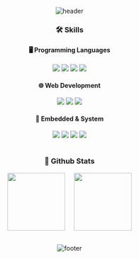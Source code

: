 <div align=center>

![header](https://capsule-render.vercel.app/api?type=waving&color=A9B5DF&height=150&section=header&text=DevLucia-21%27s%20Portfolio&fontSize=30&fontAlignY=30&animation=twinkling)

### 🛠️ Skills  

#### 🖥️ Programming Languages  
<img src="https://img.shields.io/badge/C-A8B9CC?style=flat&logo=c&logoColor=white" />  
<img src="https://img.shields.io/badge/Java-007396?style=flat&logo=openjdk&logoColor=white" />  
<img src="https://img.shields.io/badge/Python-3776AB?style=flat&logo=python&logoColor=white" />  
<img src="https://img.shields.io/badge/SQL-4479A1?style=flat&logo=mysql&logoColor=white" />  

#### 🌐 Web Development  
<img src="https://img.shields.io/badge/HTML5-E34F26?style=flat&logo=html5&logoColor=white" />  
<img src="https://img.shields.io/badge/CSS3-1572B6?style=flat&logo=css3&logoColor=white" />  
<img src="https://img.shields.io/badge/JavaScript-F7DF1E?style=flat&logo=javascript&logoColor=black" />  

#### 🔧 Embedded & System  
<img src="https://img.shields.io/badge/Linux-FCC624?style=flat&logo=linux&logoColor=black" />  
<img src="https://img.shields.io/badge/Ubuntu-E95420?style=flat&logo=ubuntu&logoColor=white" />  
<img src="https://img.shields.io/badge/ATmega128-00979D?style=flat&logo=arduino&logoColor=white" />  
<img src="https://img.shields.io/badge/RaspberryPi-C51A4A?style=flat&logo=raspberrypi&logoColor=white" />  
<!--
### 🛠️ Tools  
<img src="https://img.shields.io/badge/Git-F05032?style=flat&logo=git&logoColor=white" />  
<img src="https://img.shields.io/badge/GitHub-181717?style=flat&logo=github&logoColor=white" />  
<img src="https://img.shields.io/badge/Notion-F3F3F3.svg?style=flat&logo=notion&logoColor=black" />  
<br>
<img src="https://img.shields.io/badge/Visual_Studio-5C2D91?style=flat&logo=visual-studio&logoColor=white" />  
<img src="https://img.shields.io/badge/VSCode-007ACC?style=flat&logo=visual-studio-code&logoColor=white" />  
<img src="https://img.shields.io/badge/Eclipse-2C2255?style=flat&logo=eclipseide&logoColor=white" />  
<img src="https://img.shields.io/badge/PuTTY-02313F?style=flat&logo=putty&logoColor=white" />  
-->
<br>
<br>

### 💾 Github Stats
<div style="display: flex; justify-content: center; gap: 20px;">
  <img align="center" style="height:130px" src="https://github-readme-stats.vercel.app/api?username=DevLucia-21&show_icons=true&count_private=true&theme=city_lights" />
  <img align="center" style="height:130px" src="https://github-readme-stats.vercel.app/api/top-langs/?username=DevLucia-21&layout=compact&show_icons=true&show_owner=true&count_private=true&theme=city_lights" />
</div>

<br>

![footer](https://capsule-render.vercel.app/api?type=waving&color=A9B5DF&height=120&section=footer&fontSize=30&fontAlignY=30&animation=twinkling)

</div>
